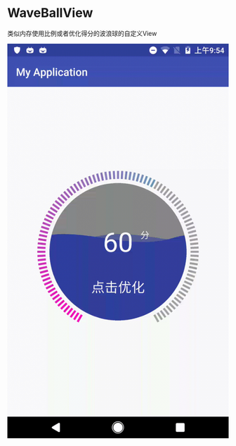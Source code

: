 # WaveBallView

类似内存使用比例或者优化得分的波浪球的自定义View

[wave]:https://github.com/hukx9310/WaveBallView/blob/master/wave.gif

![](https://github.com/hukx9310/WaveBallView/blob/master/wave.gif)  
